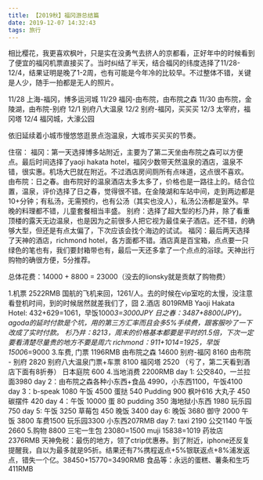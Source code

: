 ```yaml
---
title: 【2019秋】福冈游总结篇
date: 2019-12-07 14:32:43
tags: 旅行
---
```


相比樱花，我更喜欢枫叶，只是实在没勇气去挤人的京都看，正好年中的时候看到了便宜的福冈机票直接买了。当时纠结了半天，结合福冈的纬度选择了11/28-12/4，结果证明是晚了1-2周，也有可能是今年冷的比较早。不过整体不错，关键是人少，随手一拍都是无人的照片。

11/28 上海-福冈，博多运河城
11/29 福冈-由布院，由布院之森
11/30 由布院，金陵湖，由布院-别府
12/1 别府八大温泉
12/2 别府-福冈，买买买
12/3 太宰府，福冈塔
12/4 福冈城，大濠公园

依旧延续着小城市慢悠悠逛景点泡温泉，大城市买买买的节奏。

<!--more-->

住宿：
福冈：第一天选择博多站附近，主要为了第二天坐由布院之森可以方便点。最后时间选择了yaoji hakata hotel，福冈少数带天然温泉的酒店，温泉不错，很实惠。机场大巴就在附近。不过酒店房间厕所有点味道，这点很不喜欢。
由布院：日之春。由布院好的温泉酒店太多太多了，价格也是一路往上的。结合位置，温泉，评价选择了日之春，觉得很不错。在金陵湖和车站中间，走到两边都是10+分钟；有私汤，无需预约，也有公汤（其实也没人），私汤公汤都是室外。早晚的料理都不错，儿童套餐相当丰盛。
别府：选择了超大型的杉乃井，除了看重顶楼的露天无边温泉，也是因为之前很多人把它视为最佳亲子酒店。还不错，的确够大型，但还是有点太偏了，下次应该会找个海边的试试。
福冈：最后两天选择了天神的酒店，richmond hotel，各方面都不错。酒店真是百宝箱，点点要一只绿色的笔也有，我们要封箱带也有，最后一天还多拿了一个点点的浴球。天神出行购物的确很方便，5分推荐。

总体花费：14000 + 8800 = 23000（没去的lionsky就是贡献了购物费）

1.机票 2522RMB
国航的飞机来回，1261/人。去的时候在vip室吃的太慢，没注意看登机时间，到的时候居然就差我们了，囧 
2.酒店 8019RMB
Yaoji Hakata Hotel: 432+629=1061，早饭1000*3=3000JPY
日之春：3487+8800(JPY)。agoda的延时付款是个坑，用的第三方汇率而且会多5%手续费，跟客服吵了一下改成了实时付款。
杉乃井：8213，周末的价格基本都要是平时的1.5倍，下次一定要看清楚尽量贵的地方不要是周六
richmond：911+1014=1925，早饭1500*6=9000
3.车费, 门票 1196RMB
由布院之森 14600
别府-福冈 8160
由布院 - 别府 2820
别府八大温泉门票+车票 8100
福冈塔 2520 （亏了，第二天看到酒店下面有8折券）
日本庭院 600
4.当地消费 2200RMB
day 1: 公交840，一兰拉面3980
day 2：由布院之森各种小东西+食品 4990，小东西1100，午饭4100
day 3：b-speak 1080 午饭 4500 蛋挞 540 Pudding 900 枫叶616 大丸子 450 碳摆件 420
day 4：午饭 10000 蛋 80 pudding 350 海地狱小东西 1980 玩乐园750
day 5: 午饭 3250 草莓包 450 晚饭 3400
day 6: 晚饭 3680 御守 2000 午饭 3800 车费1500 玩乐园3300 小东西207RMB
day 7: taxi 2190 公交1140 午饭2660
5.购物 8800
三宅一生包 23080=1500
muji 15838=1019
药妆店 2376RMB
天神免税：最伤的地方，领了ctrip优惠券。到了附近，iphone还反复提醒我，自以为最多就是95折。结果还有7%携程返点+5%银联返点+8%浦发返点，错失一个亿。38450+15770=3490RMB
食品等：永远的蛋糕、薯条和生巧 411RMB

